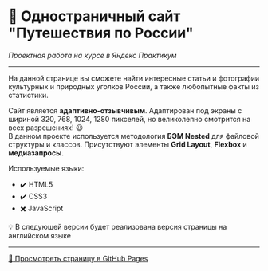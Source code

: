 # :small_orange_diamond: Одностраничный сайт "Путешествия по России"
*Проектная работа на курсе в Яндекс Практикум*
______

На данной странице вы сможете найти интересные статьи и фотографии культурных и природных уголков России, 
а также любопытные факты из статистики.

Сайт является **адаптивно-отзывчивым**. Адаптирован под экраны с шириной 320, 768, 1024, 1280 пикселей,
но великолепно смотрится на всех разрешениях! :smiley:  
В данном проекте используется методология **БЭМ Nested** для файловой структуры и классов. Присутствуют элементы **Grid Layout**, **Flexbox** и **медиазапросы**. 

Используемые языки: 
* :heavy_check_mark: HTML5    
* :heavy_check_mark: CSS3    
* :heavy_multiplication_x: JavaScript  

:bulb: В следующей версии будет реализована версия страницы на английском языке
______

[:link: Просмотреть страницу в GitHub Pages](https://uzornakovre.github.io/russian-travel/)